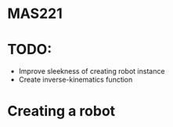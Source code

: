 # MAS221

# TODO:
- Improve sleekness of creating robot instance
- Create inverse-kinematics function

# Creating a robot
